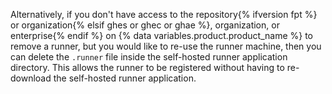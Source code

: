 Alternatively, if you don't have access to the repository{% ifversion fpt %} or organization{% elsif ghes or ghec or ghae %}, organization, or enterprise{% endif %} on {% data variables.product.product_name %} to remove a runner, but you would like to re-use the runner machine, then you can delete the `.runner` file inside the self-hosted runner application directory. This allows the runner to be registered without having to re-download the self-hosted runner application.
